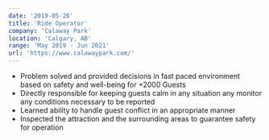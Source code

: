 ```yaml
---
date: '2019-05-26'
title: 'Ride Operator'
company: 'Calaway Park'
location: 'Calgary, AB'
range: 'May 2019 - Jun 2021'
url: 'https://www.calawaypark.com/'
---
```


- Problem solved and provided decisions in fast paced environment based on safety and well-being for +2000 Guests
- Directly responsible for keeping guests calm in any situation any monitor any conditions necessary to be reported
- Learned ability to handle guest conflict in an appropriate manner
- Inspected the attraction and the surrounding areas to guarantee safety for operation

